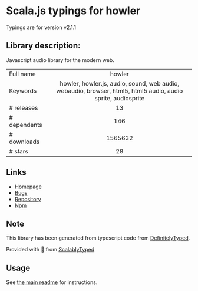 
# Scala.js typings for howler

Typings are for version v2.1.1

## Library description:
Javascript audio library for the modern web.

|                    |                 |
| ------------------ | :-------------: |
| Full name          | howler |
| Keywords           | howler, howler.js, audio, sound, web audio, webaudio, browser, html5, html5 audio, audio sprite, audiosprite |
| # releases         | 13 |
| # dependents       | 146 |
| # downloads        | 1565632 |
| # stars            | 28 |

## Links
- [Homepage](https://howlerjs.com)
- [Bugs](https://github.com/goldfire/howler.js/issues)
- [Repository](https://github.com/goldfire/howler.js)
- [Npm](https://www.npmjs.com/package/howler)
    


## Note
This library has been generated from typescript code from [DefinitelyTyped](https://definitelytyped.org).

Provided with :purple_heart: from [ScalablyTyped](https://github.com/oyvindberg/ScalablyTyped)

## Usage
See [the main readme](../../readme.md) for instructions.


